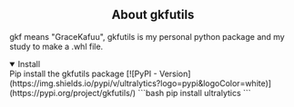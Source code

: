 ## <div align="center">About gkfutils</div>
gkf means "GraceKafuu", gkfutils is my personal python package and my study to make a .whl file.


<details open>
<summary>Install</summary>
Pip install the gkfutils package
[![PyPI - Version](https://img.shields.io/pypi/v/ultralytics?logo=pypi&logoColor=white)](https://pypi.org/project/gkfutils/)
```bash
pip install ultralytics
```

